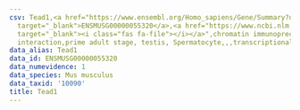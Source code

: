 ```yaml
---
csv: Tead1,<a href="https://www.ensembl.org/Homo_sapiens/Gene/Summary?db=core;g=ENSMUSG00000055320"
  target="_blank">ENSMUSG00000055320</a>,<a href="https://www.ncbi.nlm.nih.gov/pubmed/25450459"
  target="_blank"><i class="fas fa-file"></i></a>",chromatin immunoprecipitation assay,direct
  interaction,prime adult stage, testis, Spermatocyte,,,transcriptional regulation,
data_alias: Tead1
data_id: ENSMUSG00000055320
data_numevidence: 1
data_species: Mus musculus
data_taxid: '10090'
title: Tead1
---
```

